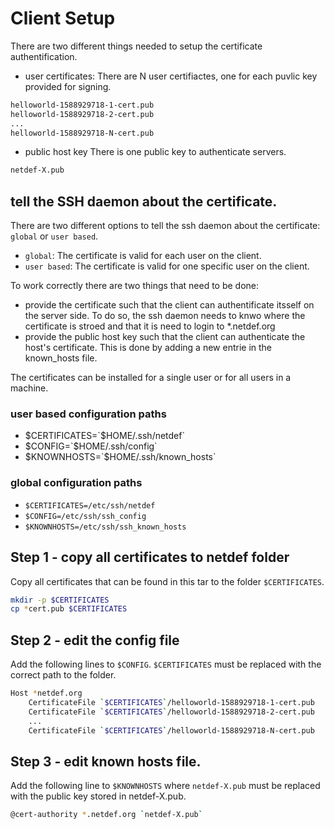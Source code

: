 # Client Setup
There are two different things needed to setup the certificate authentification.
* user certificates: 
There are N user certifiactes, one for each puvlic key provided for signing.
```bash
helloworld-1588929718-1-cert.pub
helloworld-1588929718-2-cert.pub
...
helloworld-1588929718-N-cert.pub
```
* public host key
There is one public key to authenticate servers.
```bash
netdef-X.pub
```

## tell the SSH daemon about the certificate.
There are two different options to tell the ssh daemon about the certificate: `global` or `user based`.

* `global`: The certificate is valid for each user on the client.
* `user based`: The certificate is valid for one specific user on the client.

To work correctly there are two things that need to be done:
* provide the certificate such that the client can authentificate itsself on the server side. To do so, the ssh daemon needs to knwo where the certificate is stroed and that it is need to login to *.netdef.org
* provide the public host key such that the client can authenticate the host's certificate. This is done by adding a new entrie in the known_hosts file.

The certificates can be installed for a single user or for all users in a machine.
### user based configuration paths
* $CERTIFICATES=`$HOME/.ssh/netdef`
* $CONFIG=`$HOME/.ssh/config`
* $KNOWNHOSTS=`$HOME/.ssh/known_hosts`

### global configuration paths
* `$CERTIFICATES=/etc/ssh/netdef`
* `$CONFIG=/etc/ssh/ssh_config`
* `$KNOWNHOSTS=/etc/ssh/ssh_known_hosts`

## Step 1 - copy all certificates to netdef folder
Copy all certificates that can be found in this tar to the folder `$CERTIFICATES`.
```bash
mkdir -p $CERTIFICATES
cp *cert.pub $CERTIFICATES
```

## Step 2 - edit the config file
Add the following lines to `$CONFIG`. `$CERTIFICATES` must be replaced with the correct path to the folder.
```bash
Host *netdef.org
    CertificateFile `$CERTIFICATES`/helloworld-1588929718-1-cert.pub
    CertificateFile `$CERTIFICATES`/helloworld-1588929718-2-cert.pub
    ...
    CertificateFile `$CERTIFICATES`/helloworld-1588929718-N-cert.pub
```

## Step 3 - edit known hosts file.
Add the following line to `$KNOWNHOSTS` where `netdef-X.pub` must be replaced with the public key stored in netdef-X.pub.
```bash
@cert-authority *.netdef.org `netdef-X.pub`
```